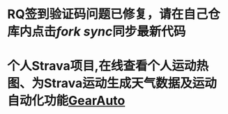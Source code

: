 # RQ签到验证码问题已修复，请在自己仓库内点击*fork sync*同步最新代码

# 个人Strava项目,在线查看个人运动热图、为Strava运动生成天气数据及运动自动化功能[GearAuto](https://www.gearaut.com/)
